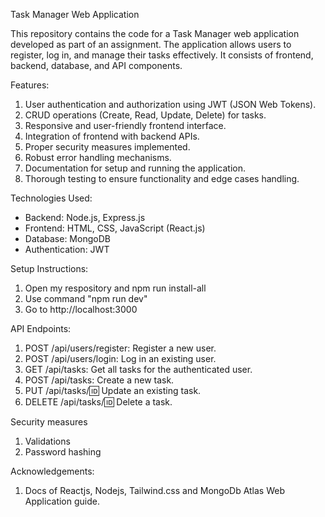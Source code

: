 Task Manager Web Application

This repository contains the code for a Task Manager web application developed as part of an assignment. The application allows users to register, log in, and manage their tasks effectively. It consists of frontend, backend, database, and API components.

Features:

1. User authentication and authorization using JWT (JSON Web Tokens).
2. CRUD operations (Create, Read, Update, Delete) for tasks.
3. Responsive and user-friendly frontend interface.
4. Integration of frontend with backend APIs.
5. Proper security measures implemented.
6. Robust error handling mechanisms.
7. Documentation for setup and running the application.
8. Thorough testing to ensure functionality and edge cases handling.


Technologies Used:

* Backend: Node.js, Express.js
* Frontend: HTML, CSS, JavaScript (React.js)
* Database: MongoDB
* Authentication: JWT


Setup Instructions:  

1. Open my respository and npm run install-all
2. Use command "npm run dev"
3. Go to http://localhost:3000


API Endpoints:

1. POST /api/users/register: Register a new user.
2. POST /api/users/login: Log in an existing user.
3. GET /api/tasks: Get all tasks for the authenticated user.
4. POST /api/tasks: Create a new task.
5. PUT /api/tasks/:id: Update an existing task.
6. DELETE /api/tasks/:id: Delete a task.


Security measures

1. Validations
2. Password hashing


Acknowledgements:

1. Docs of Reactjs, Nodejs, Tailwind.css and MongoDb Atlas Web Application guide.